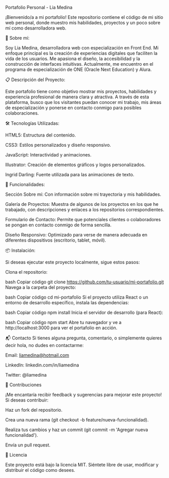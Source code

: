 Portafolio Personal - Lia Medina

¡Bienvenido/a a mi portafolio! Este repositorio contiene el código de mi sitio web personal, donde muestro mis habilidades, proyectos y un poco sobre mí como desarrolladora web.

🌟 Sobre mí:

Soy Lia Medina, desarrolladora web con especialización en Front End. Mi enfoque principal es la creación de experiencias digitales que faciliten la vida de los usuarios. 
Me apasiona el diseño, la accesibilidad y la construcción de interfaces intuitivas. Actualmente, me encuentro en el programa de especialización de ONE (Oracle Next Education) y Alura.

📋 Descripción del Proyecto:

Este portafolio tiene como objetivo mostrar mis proyectos, habilidades y experiencia profesional de manera clara y atractiva. A través de esta plataforma, busco que los 
visitantes puedan conocer mi trabajo, mis áreas de especialización y ponerse en contacto conmigo para posibles colaboraciones.

🛠️ Tecnologías Utilizadas:

HTML5: Estructura del contenido.

CSS3: Estilos personalizados y diseño responsivo.

JavaScript: Interactividad y animaciones.

Illustrator: Creación de elementos gráficos y logos personalizados.

Ingrid Darling: Fuente utilizada para las animaciones de texto.

🚀 Funcionalidades:

Sección Sobre mí: Con información sobre mi trayectoria y mis habilidades.

Galería de Proyectos: Muestra de algunos de los proyectos en los que he trabajado, con descripciones y enlaces a los repositorios correspondientes.

Formulario de Contacto: Permite que potenciales clientes o colaboradores se pongan en contacto conmigo de forma sencilla.

Diseño Responsivo: Optimizado para verse de manera adecuada en diferentes dispositivos (escritorio, tablet, móvil).

📦 Instalación:

Si deseas ejecutar este proyecto localmente, sigue estos pasos:

Clona el repositorio:

bash
Copiar código
git clone https://github.com/tu-usuario/mi-portafolio.git
Navega a la carpeta del proyecto:

bash
Copiar código
cd mi-portafolio
Si el proyecto utiliza React o un entorno de desarrollo específico, instala las dependencias:

bash
Copiar código
npm install
Inicia el servidor de desarrollo (para React):

bash
Copiar código
npm start
Abre tu navegador y ve a http://localhost:3000 para ver el portafolio en acción.

📬 Contacto
Si tienes alguna pregunta, comentario, o simplemente quieres decir hola, no dudes en contactarme:

Email: liamedina@hotmail.com

LinkedIn: linkedin.com/in/liamedina

Twitter: @liamedina

🤝 Contribuciones

¡Me encantaría recibir feedback y sugerencias para mejorar este proyecto! Si deseas contribuir:


Haz un fork del repositorio.

Crea una nueva rama (git checkout -b feature/nueva-funcionalidad).

Realiza tus cambios y haz un commit (git commit -m 'Agregar nueva funcionalidad').

Envía un pull request.

📄 Licencia

Este proyecto está bajo la licencia MIT. Siéntete libre de usar, modificar y distribuir el código como desees.

